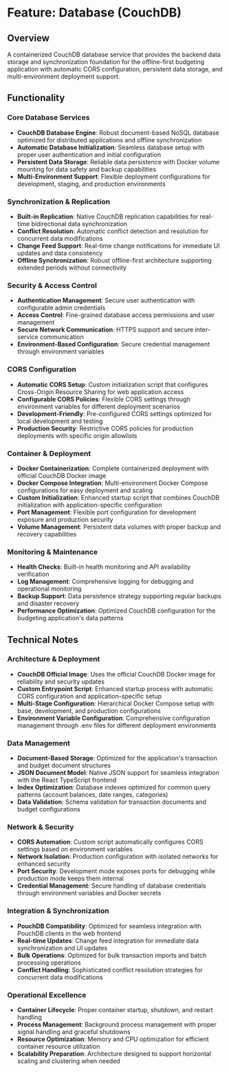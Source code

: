 # Feature: Database (CouchDB)

## Overview

A containerized CouchDB database service that provides the backend data storage and synchronization foundation for the offline-first budgeting application with automatic CORS configuration, persistent data storage, and multi-environment deployment support.

## Functionality

### Core Database Services

- **CouchDB Database Engine**: Robust document-based NoSQL database optimized for distributed applications and offline synchronization
- **Automatic Database Initialization**: Seamless database setup with proper user authentication and initial configuration
- **Persistent Data Storage**: Reliable data persistence with Docker volume mounting for data safety and backup capabilities
- **Multi-Environment Support**: Flexible deployment configurations for development, staging, and production environments

### Synchronization & Replication

- **Built-in Replication**: Native CouchDB replication capabilities for real-time bidirectional data synchronization
- **Conflict Resolution**: Automatic conflict detection and resolution for concurrent data modifications
- **Change Feed Support**: Real-time change notifications for immediate UI updates and data consistency
- **Offline Synchronization**: Robust offline-first architecture supporting extended periods without connectivity

### Security & Access Control

- **Authentication Management**: Secure user authentication with configurable admin credentials
- **Access Control**: Fine-grained database access permissions and user management
- **Secure Network Communication**: HTTPS support and secure inter-service communication
- **Environment-Based Configuration**: Secure credential management through environment variables

### CORS Configuration

- **Automatic CORS Setup**: Custom initialization script that configures Cross-Origin Resource Sharing for web application access
- **Configurable CORS Policies**: Flexible CORS settings through environment variables for different deployment scenarios
- **Development-Friendly**: Pre-configured CORS settings optimized for local development and testing
- **Production Security**: Restrictive CORS policies for production deployments with specific origin allowlists

### Container & Deployment

- **Docker Containerization**: Complete containerized deployment with official CouchDB Docker image
- **Docker Compose Integration**: Multi-environment Docker Compose configurations for easy deployment and scaling
- **Custom Initialization**: Enhanced startup script that combines CouchDB initialization with application-specific configuration
- **Port Management**: Flexible port configuration for development exposure and production security
- **Volume Management**: Persistent data volumes with proper backup and recovery capabilities

### Monitoring & Maintenance

- **Health Checks**: Built-in health monitoring and API availability verification
- **Log Management**: Comprehensive logging for debugging and operational monitoring
- **Backup Support**: Data persistence strategy supporting regular backups and disaster recovery
- **Performance Optimization**: Optimized CouchDB configuration for the budgeting application's data patterns

## Technical Notes

### Architecture & Deployment

- **CouchDB Official Image**: Uses the official CouchDB Docker image for reliability and security updates
- **Custom Entrypoint Script**: Enhanced startup process with automatic CORS configuration and application-specific setup
- **Multi-Stage Configuration**: Hierarchical Docker Compose setup with base, development, and production configurations
- **Environment Variable Configuration**: Comprehensive configuration management through .env files for different deployment environments

### Data Management

- **Document-Based Storage**: Optimized for the application's transaction and budget document structures
- **JSON Document Model**: Native JSON support for seamless integration with the React TypeScript frontend
- **Index Optimization**: Database indexes optimized for common query patterns (account balances, date ranges, categories)
- **Data Validation**: Schema validation for transaction documents and budget configurations

### Network & Security

- **CORS Automation**: Custom script automatically configures CORS settings based on environment variables
- **Network Isolation**: Production configuration with isolated networks for enhanced security
- **Port Security**: Development mode exposes ports for debugging while production mode keeps them internal
- **Credential Management**: Secure handling of database credentials through environment variables and Docker secrets

### Integration & Synchronization

- **PouchDB Compatibility**: Optimized for seamless integration with PouchDB clients in the web frontend
- **Real-time Updates**: Change feed integration for immediate data synchronization and UI updates
- **Bulk Operations**: Optimized for bulk transaction imports and batch processing operations
- **Conflict Handling**: Sophisticated conflict resolution strategies for concurrent data modifications

### Operational Excellence

- **Container Lifecycle**: Proper container startup, shutdown, and restart handling
- **Process Management**: Background process management with proper signal handling and graceful shutdowns
- **Resource Optimization**: Memory and CPU optimization for efficient container resource utilization
- **Scalability Preparation**: Architecture designed to support horizontal scaling and clustering when needed
